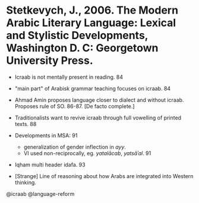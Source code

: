 # Stetkevych, J., 2006. The Modern Arabic Literary Language: Lexical and Stylistic Developments, Washington D. C: Georgetown University Press.

- Icraab is not mentally present in reading. 84

- "main part" of Arabisk grammar teaching focuses on icraab. 84

- Ahmad Amin proposes language closer to dialect and without icraab. Proposes rule of SO. 86-87. [De facto complete.]

- Traditionalists want to revive icraab through full vowelling of printed texts. 88

- Developments in MSA: 91
    - generalization of gender inflection in *ayy*. 
    - VI used non-reciprocally, eg. *yatalācab*, *yatsāʾal*. 91

- Iqham multi header idafa. 93

- [Strange] Line of reasoning about how Arabs are integrated into Western thinking. 

@icraab
@language-reform
